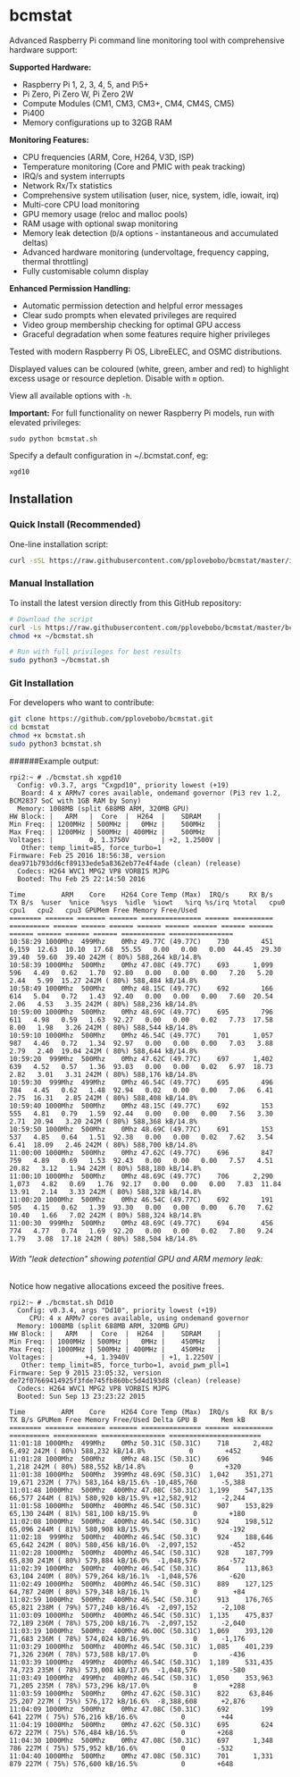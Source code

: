 bcmstat
=======

Advanced Raspberry Pi command line monitoring tool with comprehensive hardware support:

**Supported Hardware:**
* Raspberry Pi 1, 2, 3, 4, 5, and Pi5+
* Pi Zero, Pi Zero W, Pi Zero 2W
* Compute Modules (CM1, CM3, CM3+, CM4, CM4S, CM5)
* Pi400
* Memory configurations up to 32GB RAM

**Monitoring Features:**
* CPU frequencies (ARM, Core, H264, V3D, ISP)
* Temperature monitoring (Core and PMIC with peak tracking)
* IRQ/s and system interrupts
* Network Rx/Tx statistics
* Comprehensive system utilisation (user, nice, system, idle, iowait, irq)
* Multi-core CPU load monitoring
* GPU memory usage (reloc and malloc pools)
* RAM usage with optional swap monitoring
* Memory leak detection (`D`/`A` options - instantaneous and accumulated deltas)
* Advanced hardware monitoring (undervoltage, frequency capping, thermal throttling)
* Fully customisable column display

**Enhanced Permission Handling:**
* Automatic permission detection and helpful error messages
* Clear sudo prompts when elevated privileges are required
* Video group membership checking for optimal GPU access
* Graceful degradation when some features require higher privileges

Tested with modern Raspberry Pi OS, LibreELEC, and OSMC distributions.

Displayed values can be coloured (white, green, amber and red) to highlight excess usage or resource depletion. Disable with `m` option.

View all available options with `-h`.

**Important:** For full functionality on newer Raspberry Pi models, run with elevated privileges:
```
sudo python bcmstat.sh
```

Specify a default configuration in ~/.bcmstat.conf, eg:
```
xgd10
```

## Installation

### Quick Install (Recommended)
One-line installation script:
```bash
curl -sSL https://raw.githubusercontent.com/pplovebobo/bcmstat/master/install.sh | bash
```

### Manual Installation
To install the latest version directly from this GitHub repository:
```bash
# Download the script
curl -Ls https://raw.githubusercontent.com/pplovebobo/bcmstat/master/bcmstat.sh -o ~/bcmstat.sh
chmod +x ~/bcmstat.sh

# Run with full privileges for best results
sudo python3 ~/bcmstat.sh
```

### Git Installation
For developers who want to contribute:
```bash
git clone https://github.com/pplovebobo/bcmstat.git
cd bcmstat
chmod +x bcmstat.sh
sudo python3 bcmstat.sh
```

######Example output:
```
rpi2:~ # ./bcmstat.sh xgpd10
  Config: v0.3.7, args "Cxgpd10", priority lowest (+19)
   Board: 4 x ARMv7 cores available, ondemand governor (Pi3 rev 1.2, BCM2837 SoC with 1GB RAM by Sony)
  Memory: 1008MB (split 688MB ARM, 320MB GPU)
HW Block: |   ARM   |  Core  |  H264  |    SDRAM    |
Min Freq: | 1200MHz | 500MHz |   0MHz |    500MHz   |
Max Freq: | 1200MHz | 500MHz | 400MHz |    500MHz   |
Voltages: |         0, 1.3750V        | +2, 1.2500V |
   Other: temp_limit=85, force_turbo=1
Firmware: Feb 25 2016 18:56:38, version dea971b793dd6cf89133ede5a8362eb77e4f4ade (clean) (release)
  Codecs: H264 WVC1 MPG2 VP8 VORBIS MJPG
  Booted: Thu Feb 25 22:14:50 2016

Time         ARM    Core    H264 Core Temp (Max)  IRQ/s     RX B/s     TX B/s  %user  %nice   %sys  %idle  %iowt   %irq %s/irq %total   cpu0   cpu1   cpu2   cpu3 GPUMem Free Memory Free/Used
======== ======= ======= ======= =============== ====== ========== ========== ====== ====== ====== ====== ====== ====== ====== ====== ====== ====== ====== ====== =========== ================
10:58:29 1000Mhz  499Mhz    0Mhz 49.77C (49.77C)    730        451      6,159  12.63  10.10  17.68  55.55   0.00   0.00   0.00  44.45  29.30  39.40  59.60  39.40 242M ( 80%) 588,264 kB/14.8%
10:58:39 1000Mhz  500Mhz    0Mhz 47.08C (49.77C)    693      1,099        596   4.49   0.62   1.70  92.80   0.00   0.00   0.00   7.20   5.20   2.44   5.99  15.27 242M ( 80%) 588,484 kB/14.8%
10:58:49 1000Mhz  500Mhz    0Mhz 48.15C (49.77C)    692        166        614   5.04   0.72   1.43  92.40   0.00   0.00   0.00   7.60  20.54   2.06   4.53   3.35 242M ( 80%) 588,236 kB/14.8%
10:59:00 1000Mhz  500Mhz    0Mhz 48.69C (49.77C)    695        796        611   4.98   0.59   1.63  92.27   0.00   0.00   0.02   7.73  17.58   8.00   1.98   3.26 242M ( 80%) 588,544 kB/14.8%
10:59:10 1000Mhz  500Mhz    0Mhz 46.54C (49.77C)    701      1,057        987   4.46   0.72   1.34  92.97   0.00   0.00   0.00   7.03   3.88   2.79   2.40  19.04 242M ( 80%) 588,644 kB/14.8%
10:59:20  999Mhz  500Mhz    0Mhz 47.62C (49.77C)    697      1,402        639   4.52   0.57   1.36  93.03   0.00   0.00   0.02   6.97  18.73   2.82   3.01   3.31 242M ( 80%) 588,176 kB/14.8%
10:59:30  999Mhz  499Mhz    0Mhz 46.54C (49.77C)    695        496        784   4.45   0.62   1.48  92.94   0.02   0.00   0.00   7.06   6.41   2.75  16.31   2.85 242M ( 80%) 588,408 kB/14.8%
10:59:40 1000Mhz  500Mhz    0Mhz 48.15C (49.77C)    692        153        555   4.81   0.79   1.59  92.44   0.00   0.00   0.00   7.56   3.30   2.71  20.94   3.20 242M ( 80%) 588,368 kB/14.8%
10:59:50 1000Mhz  500Mhz    0Mhz 48.69C (49.77C)    691        153        537   4.85   0.64   1.51  92.38   0.00   0.00   0.02   7.62   3.54   6.41  18.09   2.46 242M ( 80%) 588,700 kB/14.8%
11:00:00 1000Mhz  500Mhz    0Mhz 47.62C (49.77C)    696        847        759   4.89   0.69   1.53  92.43   0.00   0.00   0.00   7.57   4.51  20.82   3.12   1.94 242M ( 80%) 588,180 kB/14.8%
11:00:10 1000Mhz  500Mhz    0Mhz 48.69C (49.77C)    706      2,290      1,073   4.82   0.69   1.76  92.17   0.00   0.00   0.00   7.83  11.84  13.91   2.14   3.33 242M ( 80%) 588,328 kB/14.8%
11:00:20 1000Mhz  500Mhz    0Mhz 46.54C (49.77C)    692        191        505   4.15   0.62   1.39  93.30   0.00   0.00   0.00   6.70   7.62  10.40   1.66   7.02 242M ( 80%) 588,324 kB/14.8%
11:00:30  999Mhz  500Mhz    0Mhz 48.69C (49.77C)    694        456        774   4.77   0.74   1.69  92.20   0.00   0.00   0.02   7.80   9.24   1.79   3.08  17.18 242M ( 80%) 588,504 kB/14.8%
```

###### With "leak detection" showing potential GPU and ARM memory leak:

Notice how negative allocations exceed the positive frees.
```
rpi2:~ # ./bcmstat.sh Dd10
  Config: v0.3.4, args "Dd10", priority lowest (+19)
     CPU: 4 x ARMv7 cores available, using ondemand governor
  Memory: 1008MB (split 688MB ARM, 320MB GPU)
HW Block: |   ARM   |  Core  |  H264  |    SDRAM    |
Min Freq: | 1000MHz | 500MHz |   0MHz |    450MHz   |
Max Freq: | 1000MHz | 500MHz | 400MHz |    450MHz   |
Voltages: |        +4, 1.3940V        | +1, 1.2250V |
   Other: temp_limit=85, force_turbo=1, avoid_pwm_pll=1
Firmware: Sep 9 2015 23:05:32, version de72f07669414925f3fde745fb860bc5d4d193d8 (clean) (release)
  Codecs: H264 WVC1 MPG2 VP8 VORBIS MJPG
  Booted: Sun Sep 13 23:23:22 2015

Time         ARM    Core    H264 Core Temp (Max)  IRQ/s     RX B/s     TX B/s GPUMem Free Memory Free/Used Delta GPU B      Mem kB
======== ======= ======= ======= =============== ====== ========== ========== =========== ================ =======================
11:01:18 1000Mhz  499Mhz    0Mhz 50.31C (50.31C)    718      2,482      6,492 242M ( 80%) 588,232 kB/14.8%           0        +452
11:01:28 1000Mhz  500Mhz    0Mhz 48.15C (50.31C)    696        946      1,218 242M ( 80%) 588,552 kB/14.8%           0        +320
11:01:38 1000Mhz  500Mhz  399Mhz 48.69C (50.31C)  1,042    351,271     19,671 232M ( 77%) 583,164 kB/15.6% -10,485,760      -5,388
11:01:48 1000Mhz  500Mhz  400Mhz 47.08C (50.31C)  1,199    547,135     66,577 244M ( 81%) 580,920 kB/15.9% +12,582,912      -2,244
11:01:58 1000Mhz  500Mhz  400Mhz 46.54C (50.31C)    907    153,829     65,130 244M ( 81%) 581,100 kB/15.9%           0        +180
11:02:08 1000Mhz  500Mhz  400Mhz 46.54C (50.31C)    924    198,512     65,096 244M ( 81%) 580,908 kB/15.9%           0        -192
11:02:18  999Mhz  500Mhz  400Mhz 46.54C (50.31C)    924    188,646     65,642 242M ( 80%) 580,456 kB/16.0%  -2,097,152        -452
11:02:28 1000Mhz  500Mhz  400Mhz 46.54C (50.31C)    928    187,799     65,830 241M ( 80%) 579,884 kB/16.0%  -1,048,576        -572
11:02:39 1000Mhz  500Mhz  400Mhz 46.54C (50.31C)    864    113,863     63,104 240M ( 80%) 579,264 kB/16.1%  -1,048,576        -620
11:02:49 1000Mhz  500Mhz  400Mhz 46.54C (50.31C)    889    127,125     64,787 240M ( 80%) 579,348 kB/16.1%           0         +84
11:02:59 1000Mhz  500Mhz  400Mhz 46.54C (50.31C)    913    176,765     65,821 238M ( 79%) 577,240 kB/16.4%  -2,097,152      -2,108
11:03:09 1000Mhz  500Mhz  400Mhz 46.54C (50.31C)  1,135    475,837     72,189 236M ( 78%) 575,200 kB/16.7%  -2,097,152      -2,040
11:03:19 1000Mhz  500Mhz  400Mhz 46.00C (50.31C)  1,069    393,120     71,683 236M ( 78%) 574,024 kB/16.9%           0      -1,176
11:03:29 1000Mhz  500Mhz  400Mhz 46.54C (50.31C)  1,085    401,239     71,326 236M ( 78%) 573,588 kB/17.0%           0        -436
11:03:39 1000Mhz  499Mhz  400Mhz 46.54C (50.31C)  1,189    531,435     74,723 235M ( 78%) 573,008 kB/17.0%  -1,048,576        -580
11:03:49 1000Mhz  499Mhz  400Mhz 46.54C (50.31C)  1,050    353,963     71,205 235M ( 78%) 573,296 kB/17.0%           0        +288
11:03:59 1000Mhz  500Mhz    0Mhz 47.62C (50.31C)    822     63,846     25,207 227M ( 75%) 576,172 kB/16.6%  -8,388,608      +2,876
11:04:09 1000Mhz  500Mhz    0Mhz 47.08C (50.31C)    692        199        641 227M ( 75%) 576,216 kB/16.6%           0         +44
11:04:19 1000Mhz  500Mhz    0Mhz 47.62C (50.31C)    695        624        672 227M ( 75%) 576,484 kB/16.5%           0        +268
11:04:30 1000Mhz  500Mhz    0Mhz 47.08C (50.31C)    697      1,348        786 227M ( 75%) 575,952 kB/16.6%           0        -532
11:04:40 1000Mhz  500Mhz    0Mhz 47.08C (50.31C)    701      1,331        879 227M ( 75%) 576,600 kB/16.5%           0        +648
```
